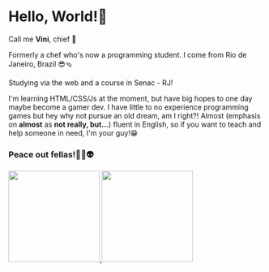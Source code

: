 <h1>Hello, World!👋</h1>

Call me **Vini**, chief 🫡

Formerly a chef who's now a programming student. I come from Rio de Janeiro, Brazil 😎🩴

Studying via the web and a course in Senac - RJ!

I'm learning HTML/CSS/Js at the moment, but have big hopes to one day maybe become a gamer dev.
I have little to no experience programming games but hey why not pursue an old dream, am I right?! 
Almost (emphasis on **almost** as **not really, but...**) fluent in English, so if you want to teach and help someone in need, I'm your guy!😁

<h3>Peace out fellas!✌🏻👽</h3>



<a href="https://github.com/zoomviex">
  <img height="180em" src="https://github-readme-stats.vercel.app/api?username=zoomviex&count_private=true&theme=radical&show_icons=true" />
  <img height="180em" src="https://github-readme-stats.vercel.app/api/top-langs/?username=zoomviex&theme=radical&layout=compact" />
</a>


